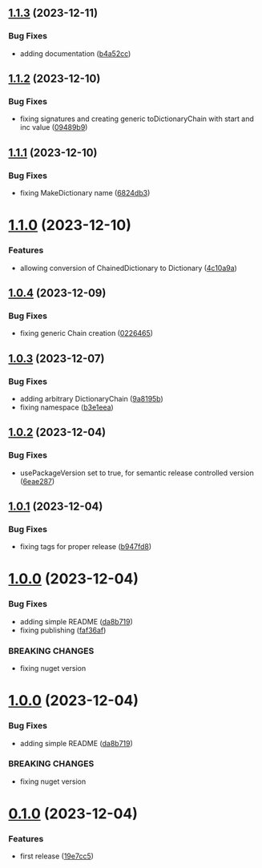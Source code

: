 ## [1.1.3](https://github.com/codibre/dotnet-dictionary-chain/compare/v1.1.2...v1.1.3) (2023-12-11)


### Bug Fixes

* adding documentation ([b4a52cc](https://github.com/codibre/dotnet-dictionary-chain/commit/b4a52cc4057726cd6475dba12c517020e93c8434))

## [1.1.2](https://github.com/codibre/dotnet-dictionary-chain/compare/v1.1.1...v1.1.2) (2023-12-10)


### Bug Fixes

* fixing signatures and creating generic toDictionaryChain with start and inc value ([09489b9](https://github.com/codibre/dotnet-dictionary-chain/commit/09489b9e7db73d941566020546df109b8fe9c76b))

## [1.1.1](https://github.com/codibre/dotnet-dictionary-chain/compare/v1.1.0...v1.1.1) (2023-12-10)


### Bug Fixes

* fixing MakeDictionary name ([6824db3](https://github.com/codibre/dotnet-dictionary-chain/commit/6824db30b40d82bc8703512884017f581a7c2193))

# [1.1.0](https://github.com/codibre/dotnet-dictionary-chain/compare/v1.0.4...v1.1.0) (2023-12-10)


### Features

* allowing conversion of ChainedDictionary to Dictionary ([4c10a9a](https://github.com/codibre/dotnet-dictionary-chain/commit/4c10a9aaa88a7f7ce36fc6fc74aa5b6937057885))

## [1.0.4](https://github.com/codibre/dotnet-dictionary-chain/compare/v1.0.3...v1.0.4) (2023-12-09)


### Bug Fixes

* fixing generic Chain creation ([0226465](https://github.com/codibre/dotnet-dictionary-chain/commit/0226465003db79fa9b4b5d1c4787988eaf258cc3))

## [1.0.3](https://github.com/codibre/dotnet-dictionary-chain/compare/v1.0.2...v1.0.3) (2023-12-07)


### Bug Fixes

* adding arbitrary DictionaryChain ([9a8195b](https://github.com/codibre/dotnet-dictionary-chain/commit/9a8195b973d0865962db482fde43025a31d6491a))
* fixing namespace ([b3e1eea](https://github.com/codibre/dotnet-dictionary-chain/commit/b3e1eead900d200e85efb0ad35deaed268d8fc96))

## [1.0.2](https://github.com/codibre/dotnet-dictionary-chain/compare/v1.0.1...v1.0.2) (2023-12-04)


### Bug Fixes

* usePackageVersion set to true, for semantic release controlled version ([6eae287](https://github.com/codibre/dotnet-dictionary-chain/commit/6eae287f56231f3fc77e4c77b8c400ffef5e2733))

## [1.0.1](https://github.com/codibre/dotnet-dictionary-chain/compare/v1.0.0...v1.0.1) (2023-12-04)


### Bug Fixes

* fixing tags for proper release ([b947fd8](https://github.com/codibre/dotnet-dictionary-chain/commit/b947fd8083f6e13b8ad7c9e82999e9061837d260))

# [1.0.0](https://github.com/codibre/dotnet-dictionary-chain/compare/v0.1.0...v1.0.0) (2023-12-04)


### Bug Fixes

* adding simple README ([da8b719](https://github.com/codibre/dotnet-dictionary-chain/commit/da8b71928fc796f114207e13c8fb7258bf8a652b))
* fixing publishing ([faf36af](https://github.com/codibre/dotnet-dictionary-chain/commit/faf36afbaddd8bdb896c30b4db198395ec8ee2c6))


### BREAKING CHANGES

* fixing nuget version

# [1.0.0](https://github.com/codibre/dotnet-dictionary-chain/compare/v0.1.0...v1.0.0) (2023-12-04)


### Bug Fixes

* adding simple README ([da8b719](https://github.com/codibre/dotnet-dictionary-chain/commit/da8b71928fc796f114207e13c8fb7258bf8a652b))


### BREAKING CHANGES

* fixing nuget version

# [0.1.0](https://github.com/codibre/dotnet-dictionary-chain/compare/v0.0.0...v0.1.0) (2023-12-04)


### Features

* first release ([19e7cc5](https://github.com/codibre/dotnet-dictionary-chain/commit/19e7cc587049b9cdfce888963719bb6e883b3a85))
